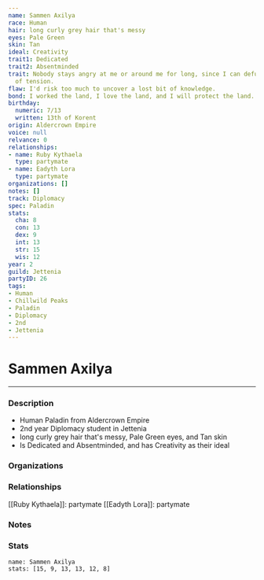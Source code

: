 ```yaml
---
name: Sammen Axilya
race: Human
hair: long curly grey hair that's messy
eyes: Pale Green
skin: Tan
ideal: Creativity
trait1: Dedicated
trait2: Absentminded
trait: Nobody stays angry at me or around me for long, since I can defuse any amount
  of tension.
flaw: I'd risk too much to uncover a lost bit of knowledge.
bond: I worked the land, I love the land, and I will protect the land.
birthday:
  numeric: 7/13
  written: 13th of Korent
origin: Aldercrown Empire
voice: null
relvance: 0
relationships:
- name: Ruby Kythaela
  type: partymate
- name: Eadyth Lora
  type: partymate
organizations: []
notes: []
track: Diplomacy
spec: Paladin
stats:
  cha: 8
  con: 13
  dex: 9
  int: 13
  str: 15
  wis: 12
year: 2
guild: Jettenia
partyID: 26
tags:
- Human
- Chillwild Peaks
- Paladin
- Diplomacy
- 2nd
- Jettenia
---
```

# Sammen Axilya
---
### Description
- Human Paladin from Aldercrown Empire
- 2nd year Diplomacy student in Jettenia
- long curly grey hair that's messy, Pale Green eyes, and Tan skin
- Is Dedicated and Absentminded, and has Creativity as their ideal

### Organizations

### Relationships
[[Ruby Kythaela]]: partymate
[[Eadyth Lora]]: partymate

### Notes

### Stats
```statblock
name: Sammen Axilya
stats: [15, 9, 13, 13, 12, 8]
```